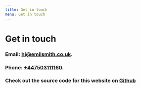 ```yaml
---
title: Get in touch
menu: Get in touch
---
```


# Get in touch

### Email: [hi@emilsmith.co.uk](mailto:hi@emilsmith.co.uk).

### Phone: [+447503111160](mailto:+447503111160).

### Check out the source code for this website on [Github](lol)